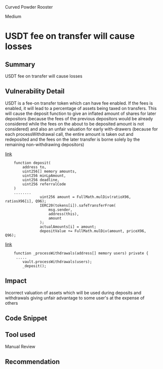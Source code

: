 Curved Powder Rooster

Medium

# USDT fee on transfer will cause losses

## Summary
USDT fee on transfer will cause losses

## Vulnerability Detail
USDT is a fee-on transfer token which can have fee enabled. If the fees is enabled, it will lead to a percentage of assets being taxed on transfers. This will cause the deposit function to give an inflated amount of shares for later depositors (because the fees of the previous depositors would be already considered while the fees on the about to be deposited amount is not considered) and also an unfair valuation for early with-drawers (because for each processWithdrawal call, the entire amount is taken out and redeposited and the fees on the later transfer is borne solely by the remaining non-withdrawing depositors)

[link](https://github.com/mellow-finance/mellow-lrt/blob/e31044584c781c7c9960df7b1c311e24c8b7d92a/src/Vault.sol#L333-L340)
```solidity
    function deposit(
        address to,
        uint256[] memory amounts,
        uint256 minLpAmount,
        uint256 deadline,
        uint256 referralCode
    )
    ........
                uint256 amount = FullMath.mulDiv(ratioX96, ratiosX96[i], Q96);
                IERC20(tokens[i]).safeTransferFrom(
                    msg.sender,
                    address(this),
                    amount
                );
                actualAmounts[i] = amount;
                depositValue += FullMath.mulDiv(amount, priceX96, Q96);
```

[link](https://github.com/mellow-finance/mellow-lrt/blob/e31044584c781c7c9960df7b1c311e24c8b7d92a/src/strategies/DefaultBondStrategy.sol#L118-L119)
```solidity
    function _processWithdrawals(address[] memory users) private {
     .....
        vault.processWithdrawals(users);
        _deposit();
```

## Impact
Incorrect valuation of assets which will be used during deposits and withdrawals giving unfair advantage to some user's at the expense of others

## Code Snippet

## Tool used
Manual Review

## Recommendation